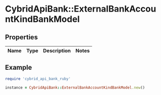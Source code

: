 # CybridApiBank::ExternalBankAccountKindBankModel

## Properties

| Name | Type | Description | Notes |
| ---- | ---- | ----------- | ----- |

## Example

```ruby
require 'cybrid_api_bank_ruby'

instance = CybridApiBank::ExternalBankAccountKindBankModel.new()
```

